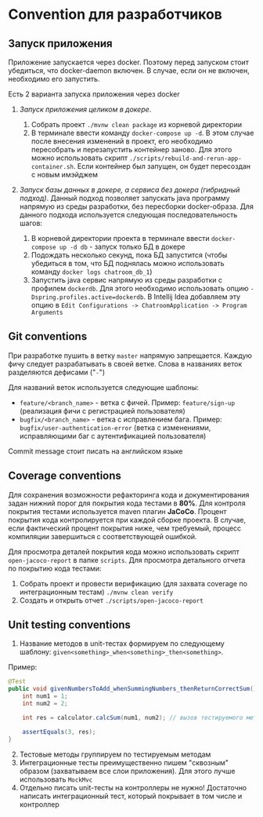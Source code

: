 # Convention для разработчиков

## Запуск приложения

Приложение запускается через docker. Поэтому перед запуском стоит убедиться, что docker-daemon включен. В случае, если он не включен, необходимо его запустить.

Есть 2 варианта запуска приложения через docker

1. *Запуск приложения целиком в докере*. 
    1. Собрать проект `./mvnw clean package` из корневой директории
    2. В терминале ввести команду `docker-compose up -d`. В этом случае после внесения изменений в проект, его необходимо пересобрать и перезапустить контейнер заново. Для этого можно использовать скрипт `./scripts/rebuild-and-rerun-app-container.sh`. Если контейнер был запущен, он будет пересоздан с новым имэйджем

2. *Запуск базы данных в докере, а сервиса без докера (гибридный подход)*. Данный подход позволяет запускать java программу напрямую из среды разработки, без пересборки docker-образа. Для данного подхода используется следующая последовательность шагов:
    1. В корневой директории проекта в терминале ввести `docker-compose up -d db` - запуск только БД в докере
    2. Подождать несколько секунд, пока БД запустится (чтобы убедиться в том, что БД поднялась можно использовать команду `docker logs chatroom_db_1`)
    3. Запустить java сервис напрямую из среды разработки c профилем `dockerdb`. Для этого необходимо использовать опцию `-Dspring.profiles.active=dockerdb`. В Intellij Idea добавляем эту опцию в `Edit Configurations -> ChatroomApplication -> Program Arguments`

## Git conventions

При разработке пушить в ветку `master` напрямую запрещается. Каждую фичу следует разрабатывать в своей ветке. Слова в названиях веток разделяются дефисами ("`-`")

Для названий веток используется следующие шаблоны:
- `feature/<branch_name>` - ветка с фичей. Пример: `feature/sign-up` (реализация фичи с регистрацией пользователя)
- `bugfix/<branch_name>` - ветка с исправлением бага. Пример: `bugfix/user-authentication-error` (ветка с изменениями, исправляющими баг с аутентификацией пользователя)

Commit message стоит писать на английском языке

## Coverage conventions

Для сохранения возможности рефакторинга кода и документирования задан нижний порог для покрытия кода тестами в **80%**. Для контроля покрытия тестами используется maven плагин **JaCoCo**. Процент покрытия кода контролируется при каждой сборке проекта. В случае, если фактический процент покрытия ниже, чем требуемый, процесс компиляции завершиться с соответствующей ошибкой.

Для просмотра деталей покрытия кода можно использовать скрипт `open-jacoco-report` в папке `scripts`. Для просмотра детального отчета по покрытию кода тестами:
1. Собрать проект и провести верификацию (для захвата coverage по интеграционным тестам) `./mvnw clean verify`
2. Создать и открыть отчет `./scripts/open-jacoco-report`

## Unit testing conventions

1. Название методов в unit-тестах формируем по следующему шаблону: `given<something>_when<something>_then<something>`. 

Пример: 

```java
@Test
public void givenNumbersToAdd_whenSummingNumbers_thenReturnCorrectSum() {
    int num1 = 1;
    int num2 = 2;

    int res = calculator.calcSum(num1, num2); // вызов тестируемого метода выделяем пустыми строками сверху и снизу

    assertEquals(3, res);
}
```

2. Тестовые методы группируем по тестируемым методам
3. Интеграционные тесты преимущественно пишем "сквозным" образом (захватываем все слои приложения). Для этого лучше использовать `MockMvc`
4. Отдельно писать unit-тесты на контроллеры не нужно! Достаточно написать интеграционный тест, который покрывает в том числе и контроллер